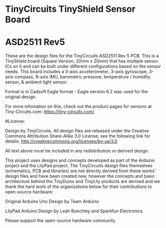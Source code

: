 # TinyCircuits TinyShield Sensor Board
# ASD2511 Rev5

These are the design files for the TinyCircuits ASD2511 Rev 5 PCB.  This is a TinyShield board (Square Version, 20mm x 20mm) that has multiple sensor ICs on it and can be built under different configurations based on the sensor needs.  This board includes a 3-axis accelerometer, 3-axis gyroscope, 3-axis compass, 9-axis IMU, barometric pressure, temperature / humidity sensor, & ambient light sensor.  

Format is in Cadsoft Eagle format - Eagle version 6.2 was used for the original design.

For more infomation on this, check out the product pages for sensors at Tiny-Circuits.com:  https://tiny-circuits.com/



#License:

Design by TinyCircuits.
All design files are released under the Creative Commons Attribution Share-Alike 3.0 License, see the following link for details: http://creativecommons.org/licenses/by-sa/3.0

All text above must be included in any redistribution or derived design

This project uses designs and concepts developed as part of the Arduino project and the LilyPad project.  The TinyCircuits design files themselves (schematics, PCB and libraries) are not directly derived from these works' design files and have been created new, however the concepts and basic architecture behind the TinyDuino and TinyLily products are derived and we thank the hard work of the organizations below for their contributions to open-source hardware:
  
Original Arduino Uno Design by Team Arduino

LilyPad Arduino Design by Leah Buechley and Sparkfun Electronics

Please support the open-source hardware community 
